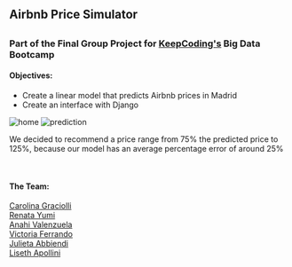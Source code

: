 <h2>Airbnb Price Simulator<h2>

<h3> Part of the Final Group Project for <a href="https://keepcoding.io"/>KeepCoding's</a> Big Data Bootcamp</h3>

<h4>Objectives:</h4>
<ul>
<li>Create a linear model that predicts Airbnb prices in Madrid</li>
<li>Create an interface with Django</li>
</ul>
<img src="https://user-images.githubusercontent.com/112963325/219007887-acbbc47a-bceb-4d8c-a08f-4fc4e85469dd.png" alt="home">
<img src="https://user-images.githubusercontent.com/112963325/219007913-1fce8928-7e9a-4381-908d-623d6ff611c3.png" alt="prediction">

<p>We decided to recommend a price range from 75% the predicted price to 125%, because our model has an average percentage error of around 25%</p>
<br>
<h4>The Team:</h4>
<a href="https://github.com/CGraciolli"> Carolina Graciolli </a> <br>
<a href="https://github.com/Yumi-Namie"> Renata Yumi </a><br>
<a href="https://github.com/Anahipv"> Anahi Valenzuela </a><br>
<a href="https://github.com/VicoF5"> Victoria Ferrando </a><br>
<a href="https://github.com/JuliAbbiendi"> Julieta Abbiendi </a><br>
<a href="https://github.com/Lisethapollini"> Liseth Apollini </a>

